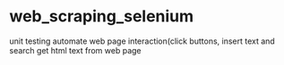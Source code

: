 # web_scraping_selenium

unit testing
automate web page interaction(click buttons, insert text and search
get html text from web page
